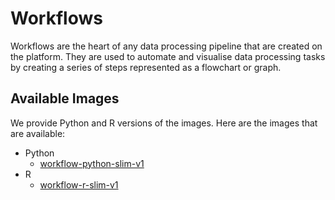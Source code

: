 # Workflows
Workflows are the heart of any data processing pipeline that are created on the platform. They are used to automate and visualise data processing tasks by creating a series of steps represented as a flowchart or graph.

## Available Images
We provide Python and R versions of the images. Here are the images that are available:
- Python
  - [workflow-python-slim-v1](./python/slim)
- R
  - [workflow-r-slim-v1](./r/slim)